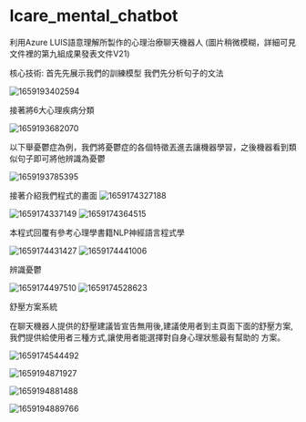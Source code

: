 # Icare_mental_chatbot
利用Azure LUIS語意理解所製作的心理治療聊天機器人
(圖片稍微模糊，詳細可見文件裡的第九組成果發表文件V21)

核心技術:
首先先展示我們的訓練模型
我們先分析句子的文法

![1659193402594](https://user-images.githubusercontent.com/109274108/181920259-a4097bbd-7cad-4ab7-aef8-0fcca68752c5.jpg)

接著將6大心理疾病分類

![1659193682070](https://user-images.githubusercontent.com/109274108/181920419-1fd1a8fa-58bb-4dab-8c05-73ee3b4172f1.jpg)

以下舉憂鬱症為例，我們將憂鬱症的各個特徵丟進去讓機器學習，之後機器看到類似句子即可將他辨識為憂鬱

![1659193785395](https://user-images.githubusercontent.com/109274108/181920481-6c1cbb15-7f29-4f40-ba6f-dd38316981f8.jpg)

接著介紹我們程式的畫面
![1659174327188](https://user-images.githubusercontent.com/109274108/181917770-6aa7d7c8-5520-4913-835f-01aa2d3972c4.jpg)

![1659174337149](https://user-images.githubusercontent.com/109274108/181917718-df593da7-4979-40a0-8885-8d6eda88a7dd.jpg)
![1659174364515](https://user-images.githubusercontent.com/109274108/181917720-7d2d4b24-6580-4435-a564-762a17aaca43.jpg)


本程式回覆有參考心理學書籍NLP神經語言程式學

![1659174431427](https://user-images.githubusercontent.com/109274108/181917721-f4b5f518-e9c1-431d-b365-7dd6f7fd664b.jpg)
![1659174441006](https://user-images.githubusercontent.com/109274108/181917725-7cd19426-348d-4ef9-b0ff-5dddec25948b.jpg)

辨識憂鬱

![1659174497510](https://user-images.githubusercontent.com/109274108/181917726-ffa3d889-0275-4234-8493-59075a037fbb.jpg)
![1659174528623](https://user-images.githubusercontent.com/109274108/181917732-f5b3b931-0f92-4902-ad12-db165b959658.jpg)

舒壓方案系統

在聊天機器人提供的舒壓建議皆宣告無用後,建議使用者到主頁面下面的舒壓方案,我們提供給使用者三種方式,讓使用者能選擇對自身心理狀態最有幫助的
方案。


![1659174544492](https://user-images.githubusercontent.com/109274108/181918556-447c83e5-6e6f-4ac5-ac46-d82a6eccb21d.jpg)



![1659194871927](https://user-images.githubusercontent.com/109274108/181923457-c3171462-26e6-4ad0-b805-69a1c49f8a0e.jpg)

![1659194881488](https://user-images.githubusercontent.com/109274108/181923462-ff9a7b00-3404-4f71-b5df-48d915306ab3.jpg)

![1659194889766](https://user-images.githubusercontent.com/109274108/181923468-42ad44cc-ba1d-41d8-8ef0-4d2b4e1a7d2a.jpg)
